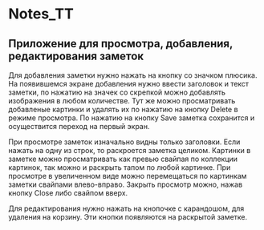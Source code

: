 # Notes_TT
## Приложение для просмотра, добавления, редактирования заметок

  Для добавления заметки нужно нажать на кнопку со значком плюсика. На появившемся экране добавления нужно ввести заголовок и текст заметки, по нажатию на значек со скрепкой можно добавлять изображения в любом количестве. Тут же можно просматривать добавленые картинки и удалять их по нажатию на кнопку Delete в режиме просмотра. По нажатию на кнопку Save заметка сохранится и осуществится переход на первый экран.
  
  При просмотре заметок изначально видны только заголовки. Если нажать на одну из строк, то раскроется заметка целиком. Картинки в заметке можно просматривать как превью свайпая по коллекции картинок, так можно и раскрыть тапом по любой картинке. При просмотре в увеличенном виде можно перемещаться по картинкам заметки свайпами влево-вправо. Закрыть просмотр можно, нажав кнопку Close либо свайпом вверх.
  
  Для редактирования нужно нажать на кнопочке с карандошом, для удаления на корзину. Эти кнопки появляются на раскрытой заметке.
  
  
